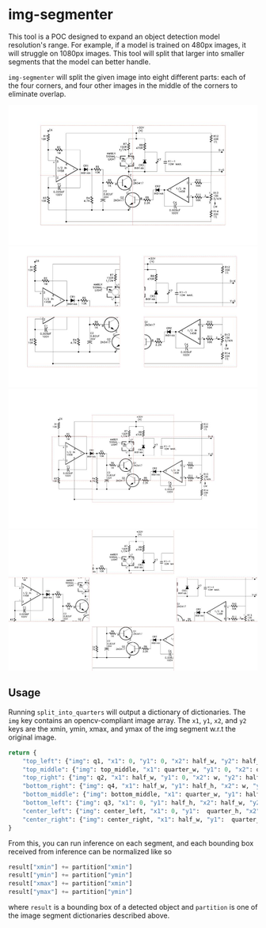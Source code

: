 # img-segmenter

This tool is a POC designed to expand an object detection model resolution's range. For example, if a model is trained on 480px images, it will struggle on 1080px images. This tool will split that larger into smaller segments that the model can better handle.

`img-segmenter` will split the given image into eight different parts: each of the four corners, and four other images in the middle of the corners to eliminate overlap.

![1](img/1.jpg)
![2](img/2.jpg)
![3](img/3.jpg)
![4](img/4.jpg)

## Usage

Running `split_into_quarters` will output a dictionary of dictionaries. The `img` key contains an opencv-compliant image array. The `x1`, `y1`, `x2`, and `y2` keys are the xmin, ymin, xmax, and ymax of the img segment w.r.t the original image.

```python
return {
    "top_left": {"img": q1, "x1": 0, "y1": 0, "x2": half_w, "y2": half_h},
    "top_middle": {"img": top_middle, "x1": quarter_w, "y1": 0, "x2": quarter_w*3, "y2": half_h},
    "top_right": {"img": q2, "x1": half_w, "y1": 0, "x2": w, "y2": half_h},
    "bottom_right": {"img": q4, "x1": half_w, "y1": half_h, "x2": w, "y2": h},
    "bottom_middle": {"img": bottom_middle, "x1": quarter_w, "y1": half_h, "x2": quarter_w*3, "y2": h},
    "bottom_left": {"img": q3, "x1": 0, "y1": half_h, "x2": half_w, "y2": h},
    "center_left": {"img": center_left, "x1": 0, "y1":  quarter_h, "x2": half_w, "y2": quarter_h*3},
    "center_right": {"img": center_right, "x1": half_w, "y1":  quarter_h, "x2": w, "y2": quarter_h*3},
}
```

From this, you can run inference on each segment, and each bounding box received from inference can be normalized like so

```python
result["xmin"] += partition["xmin"]
result["ymin"] += partition["ymin"]
result["xmax"] += partition["xmin"]
result["ymax"] += partition["ymin"]
```

where `result` is a bounding box of a detected object and `partition` is one of the image segment dictionaries described above.